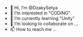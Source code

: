 - 👋 Hi, I’m @DzakySetya
- 👀 I’m interested in "CODING"
- 🌱 I’m currently learning "Unity"
- 💞️ I’m looking to collaborate on ...
- 📫 How to reach me ...

<!---
DzakySetya/DzakySetya is a ✨ special ✨ repository because its `README.md` (this file) appears on your GitHub profile.
You can click the Preview link to take a look at your changes.
--->
